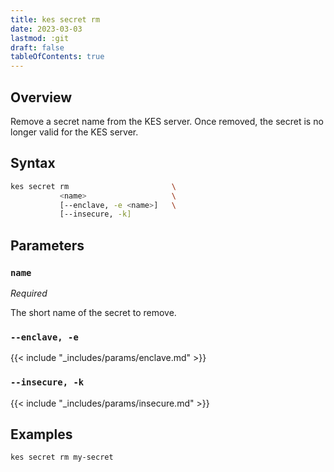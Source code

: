 ```yaml
---
title: kes secret rm
date: 2023-03-03
lastmod: :git
draft: false
tableOfContents: true
---
```


## Overview

Remove a secret name from the KES server.
Once removed, the secret is no longer valid for the KES server.

## Syntax

```sh
kes secret rm                       \
           <name>                   \
           [--enclave, -e <name>]   \
           [--insecure, -k]
```

## Parameters

### `name`

_Required_

The short name of the secret to remove.

### `--enclave, -e`

{{< include "_includes/params/enclave.md" >}}

### `--insecure, -k`

{{< include "_includes/params/insecure.md" >}}

## Examples

```sh {.copy}
kes secret rm my-secret
```